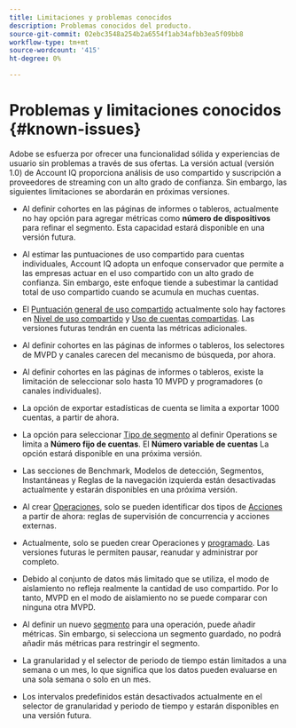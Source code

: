 ```yaml
---
title: Limitaciones y problemas conocidos
description: Problemas conocidos del producto.
source-git-commit: 02ebc3548a254b2a6554f1ab34afbb3ea5f09bb8
workflow-type: tm+mt
source-wordcount: '415'
ht-degree: 0%

---
```


# Problemas y limitaciones conocidos {#known-issues}

Adobe se esfuerza por ofrecer una funcionalidad sólida y experiencias de usuario sin problemas a través de sus ofertas. La versión actual (versión 1.0) de Account IQ proporciona análisis de uso compartido y suscripción a proveedores de streaming con un alto grado de confianza. Sin embargo, las siguientes limitaciones se abordarán en próximas versiones.

* Al definir cohortes en las páginas de informes o tableros, actualmente no hay opción para agregar métricas como **número de dispositivos** para refinar el segmento. Esta capacidad estará disponible en una versión futura.

* Al estimar las puntuaciones de uso compartido para cuentas individuales, Account IQ adopta un enfoque conservador que permite a las empresas actuar en el uso compartido con un alto grado de confianza. Sin embargo, este enfoque tiende a subestimar la cantidad total de uso compartido cuando se acumula en muchas cuentas.

* El [Puntuación general de uso compartido](/help/AccountIQ/dashboard.md#overall-sharing-score) actualmente solo hay factores en [Nivel de uso compartido](/help/AccountIQ/dashboard.md#sharing-level) y [Uso de cuentas compartidas](/help/AccountIQ/dashboard.md#usage-from-shared-accounts). Las versiones futuras tendrán en cuenta las métricas adicionales.

* Al definir cohortes en las páginas de informes o tableros, los selectores de MVPD y canales carecen del mecanismo de búsqueda, por ahora.

* Al definir cohortes en las páginas de informes o tableros, existe la limitación de seleccionar solo hasta 10 MVPD y programadores (o canales individuales).

* La opción de exportar estadísticas de cuenta se limita a exportar 1000 cuentas, a partir de ahora.

* La opción para seleccionar [Tipo de segmento](#segment-type) al definir Operations se limita a **Número fijo de cuentas**. El **Número variable de cuentas** La opción estará disponible en una próxima versión.

* Las secciones de Benchmark, Modelos de detección, Segmentos, Instantáneas y Reglas de la navegación izquierda están desactivadas actualmente y estarán disponibles en una próxima versión.

* Al crear [Operaciones](/help/AccountIQ/operation-affecting-user-segment.md), solo se pueden identificar dos tipos de [Acciones](/help/AccountIQ/operation-affecting-user-segment.md) a partir de ahora: reglas de supervisión de concurrencia y acciones externas.

* Actualmente, solo se pueden crear Operaciones y [programado](/help/AccountIQ/operation-affecting-user-segment.md#action). Las versiones futuras le permiten pausar, reanudar y administrar por completo.

* Debido al conjunto de datos más limitado que se utiliza, el modo de aislamiento no refleja realmente la cantidad de uso compartido. Por lo tanto, MVPD en el modo de aislamiento no se puede comparar con ninguna otra MVPD. <!--do we need to separate out this limitation, which is from a different persona i.e. only for Programmer persona?-->

* Al definir un nuevo [segmento](/help/AccountIQ/segments-timeframe.md) para una operación, puede añadir métricas. Sin embargo, si selecciona un segmento guardado, no podrá añadir más métricas para restringir el segmento.

* La granularidad y el selector de periodo de tiempo están limitados a una semana o un mes, lo que significa que los datos pueden evaluarse en una sola semana o solo en un mes.

* Los intervalos predefinidos están desactivados actualmente en el selector de granularidad y periodo de tiempo y estarán disponibles en una versión futura.
